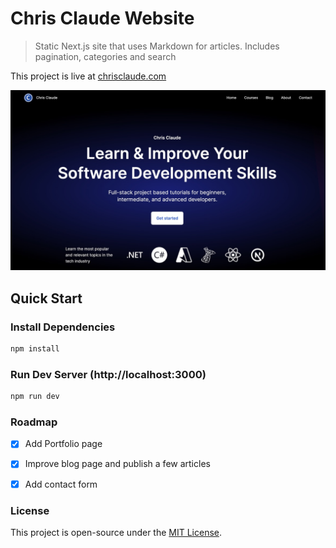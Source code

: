 # Chris Claude Website

> Static Next.js site that uses Markdown for articles. Includes pagination, categories and search

This project is live at [chrisclaude.com](https://www.chrisclaude.com)

![Chris Claude Website](public/chrisclaude_website.jpeg 'Chris Claude Website')

## Quick Start

### Install Dependencies
```bash
npm install
```

### Run Dev Server (http://localhost:3000)
```bash
npm run dev
```

### Roadmap

- [x] Add Portfolio page
- [x] Improve blog page and publish a few articles
- [x] Add contact form


### License

This project is open-source under the [MIT License](LICENSE).